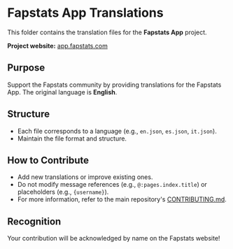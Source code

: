 # Fapstats App Translations

This folder contains the translation files for the **Fapstats App** project.

**Project website:** [app.fapstats.com](https://app.fapstats.com)

## Purpose

Support the Fapstats community by providing translations for the Fapstats App. The original language is **English**.

## Structure

- Each file corresponds to a language (e.g., `en.json`, `es.json`, `it.json`).
- Maintain the file format and structure.

## How to Contribute

- Add new translations or improve existing ones.
- Do not modify message references (e.g., `@:pages.index.title`) or placeholders (e.g., `{username}`).
- For more information, refer to the main repository's [CONTRIBUTING.md](../CONTRIBUTING.md).

## Recognition

Your contribution will be acknowledged by name on the Fapstats website!
